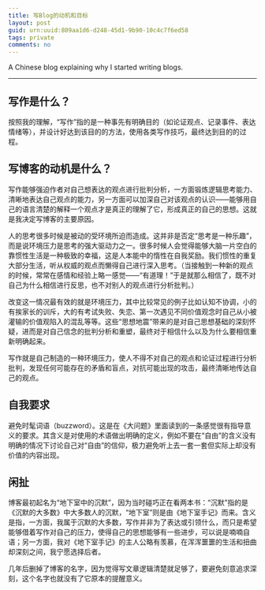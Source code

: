 ```yaml
---
title: 写Blog的动机和目标
layout: post
guid: urn:uuid:809aa1d6-d248-45d1-9b90-10c4c7f6ed58
tags: private
comments: no
---
```


A Chinese blog explaining why I started writing blogs. 

----

## 写作是什么？

  按照我的理解，“写作”指的是一种事先有明确目的（如论证观点、记录事件、表达情绪等），并设计好达到该目的的方法，使用各类写作技巧，最终达到目的的过程。

  <!-- 而“思想”应该指的是，对所涉及的范围内外的事物有比较充分的认识，使用一定方法对涉及范围进行了明确界定，对范围内的问题和矛盾有过深入思考，得出一种系统的、一致的、尽量完备的、具有解释作用和指导能力的思想体系。 -->

## 写博客的动机是什么？

  写作能够强迫作者对自己想表达的观点进行批判分析，一方面锻炼逻辑思考能力、清晰地表达自己观点的能力，另一方面可以加深自己对该观点的认识——能够用自己的语言清楚的解释一个观点才是真正的理解了它，形成真正的自己的思想。这就是我决定写博客的主要原因。

  人的思考很多时候是被动的受环境所迫而造成。这并非是否定“思考是一种乐趣”，而是说环境压力是思考的强大驱动力之一。很多时候人会觉得能够大脑一片空白的靠惯性生活是一种极致的幸福，这是人本能中的惰性在自我奖励。我们惯性的重复大部分生活，听从权威的观点而懒得自己进行深入思考。（当接触到一种新的观点的时候，常常在感情和经验上略一感觉——“有道理！”于是就那么相信了，既不对自己为什么相信进行反思，也不对别人的观点进行分析批判。）

  改变这一情况最有效的就是环境压力，其中比较常见的例子比如认知不协调，小的有挨家长的训斥，大的有考试失败、失恋、第一次遇见不同价值观念时自己从小被灌输的价值观陷入的混乱等等。这些“思想地震”带来的是对自己思想基础的深刻怀疑，进而是对自己信念的批判分析和重塑，最终对于相信什么以及为什么要相信重新明确起来。

  写作就是自己制造的一种环境压力，使人不得不对自己的观点和论证过程进行分析批判，发现任何可能存在的矛盾和盲点，对抗可能出现的攻击，最终清晰地传达自己的观点。

## 自我要求

  避免时髦词语（buzzword）。这是在《大问题》里面读到的一条感觉很有指导意义的要求。其含义是对使用的术语做出明确的定义，例如不要在“自由”的含义没有明确的情况下讨论自己对“自由”的信仰，极力避免听上去一套一套但实际上却没有价值的内容出现。

## 闲扯

  博客最初起名为“地下室中的沉默”，因为当时碰巧正在看两本书：“沉默”指的是《沉默的大多数》中大多数人的沉默，“地下室”则是由《地下室手记》而来。含义是指，一方面，我属于沉默的大多数，写作并非为了表达或引领什么，而只是希望能够借着写作对自己的压力，使得自己的思想能够有一些进步，可以说是喃喃自语；另一方面，我对《地下室手记》的主人公略有羡慕，在浑浑噩噩的生活和扭曲却深刻之间，我宁愿选择后者。

  几年后删掉了博客的名字，因为觉得写文章逻辑清楚就足够了，要避免刻意追求深刻，这个名字也就没有了它原本的提醒意义。